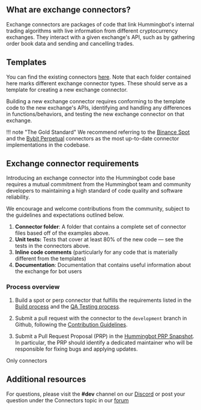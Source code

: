 ## What are exchange connectors?

Exchange connectors are packages of code that link Hummingbot's internal trading algorithms with live information from different cryptocurrency exchanges. They interact with a given exchange's API, such as by gathering order book data and sending and cancelling trades.

## Templates

You can find the existing connectors [here](https://github.com/hummingbot/hummingbot/tree/master/hummingbot/connector).
Note that each folder contained here marks different exchange connector types. These should serve as a template for creating a new exchange connector.

Building a new exchange connector requires conforming to the template code to the new exchange's APIs, identifying and handling any differences in functions/behaviors, and testing the new exchange connector on that exchange.

!!! note "The Gold Standard"
    We recommend referring to the [Binance Spot](https://github.com/hummingbot/hummingbot/tree/master/hummingbot/connector/exchange/binance) and the [Bybit Perpetual](https://github.com/hummingbot/hummingbot/tree/master/hummingbot/connector/derivative/bybit_perpetual) connectors as the most up-to-date connector implementations in the codebase.

## Exchange connector requirements

Introducing an exchange connector into the Hummingbot code base requires a mutual commitment from the Hummingbot team and community developers to maintaining a high standard of code quality and software reliability.

We encourage and welcome contributions from the community, subject to the guidelines and expectations outlined below.

1. **Connector folder**: A folder that contains a complete set of connector files based off of the examples above.
2. **Unit tests:** Tests that cover at least 80% of the new code — see the tests in the connectors above.
3. **Inline code comments** (particularly for any code that is materially different from the templates)
4. **Documentation**: Documentation that contains useful information about the exchange for bot users

### Process overview

1. Build a spot or perp connector that fulfills the requirements listed in the [Build process](./build) and the [QA Testing process](./test).

2. Submit a pull request with the connector to the `development` branch in Github, following the [Contribution Guidelines](/developers/contributions/).

3. Submit a Pull Request Proposal (PRP) in the [Hummingbot PRP Snapshot](https://snapshot.org/#/hbot-prp.eth). In particular, the PRP should identify a dedicated maintainer who will be responsible for fixing bugs and applying updates.

Only connectors

## Additional resources

For questions, please visit the **#dev** channel on our [Discord](https://discord.hummingbot.io) or post your question under the Connectors topic in our [forum](https://commonwealth.im/hummingbot-foundation)
